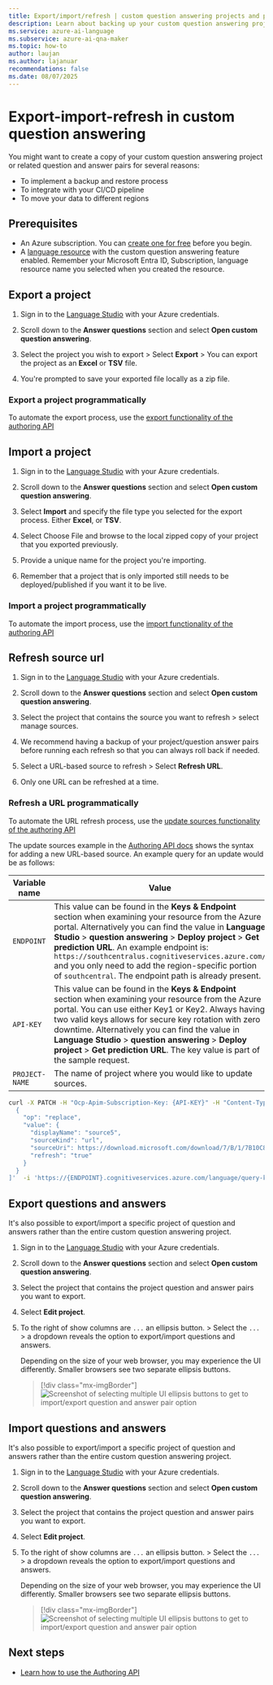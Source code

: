 ```yaml
---
title: Export/import/refresh | custom question answering projects and projects
description: Learn about backing up your custom question answering projects and projects
ms.service: azure-ai-language
ms.subservice: azure-ai-qna-maker
ms.topic: how-to
author: laujan
ms.author: lajanuar
recommendations: false
ms.date: 08/07/2025
---
```

# Export-import-refresh in custom question answering

You might want to create a copy of your custom question answering project or related question and answer pairs for several reasons:

* To implement a backup and restore process
* To integrate with your CI/CD pipeline
* To move your data to different regions

## Prerequisites

* An Azure subscription. You can [create one for free](https://azure.microsoft.com/free/cognitive-services/) before you begin.
* A [language resource](https://aka.ms/create-language-resource) with the custom question answering feature enabled. Remember your Microsoft Entra ID, Subscription, language resource name you selected when you created the resource.

## Export a project

1. Sign in to the [Language Studio](https://language.azure.com/) with your Azure credentials.

2. Scroll down to the **Answer questions** section and select **Open custom question answering**.

3. Select the project you wish to export > Select **Export** > You can export the project as an **Excel** or **TSV** file.

4. You're prompted to save your exported file locally as a zip file.

### Export a project programmatically

To automate the export process, use the [export functionality of the authoring API](./authoring.md#export-project-metadata-and-assets)

## Import a project

1. Sign in to the [Language Studio](https://language.azure.com/) with your Azure credentials.

2. Scroll down to the **Answer questions** section and select **Open custom question answering**.

3. Select **Import** and specify the file type you selected for the export process. Either **Excel**, or **TSV**.

4. Select Choose File and browse to the local zipped copy of your project that you exported previously.

5. Provide a unique name for the project you're importing.

6. Remember that a project that is only imported still needs to be deployed/published if you want it to be live.

### Import a project programmatically

To automate the import process, use the [import functionality of the authoring API](./authoring.md#import-project)

## Refresh source url

1. Sign in to the [Language Studio](https://language.azure.com/) with your Azure credentials.

2. Scroll down to the **Answer questions** section and select **Open custom question answering**.

3. Select the project that contains the source you want to refresh > select manage sources.

4. We recommend having a backup of your project/question answer pairs before running each refresh so that you can always roll back if needed.

5. Select a URL-based source to refresh > Select **Refresh URL**.
6. Only one URL can be refreshed at a time.

### Refresh a URL programmatically

To automate the URL refresh process, use the [update sources functionality of the authoring API](./authoring.md#update-sources)

The update sources example in the [Authoring API docs](./authoring.md#update-sources) shows the syntax for adding a new URL-based source. An example query for an update would be as follows:

|Variable name | Value |
|--------------------------|-------------|
| `ENDPOINT`               | This value can be found in the **Keys & Endpoint** section when examining your resource from the Azure portal. Alternatively you can find the value in **Language Studio** > **question answering** > **Deploy project** > **Get prediction URL**. An example endpoint is: `https://southcentralus.cognitiveservices.azure.com/` and you only need to add the region-specific portion of `southcentral`. The endpoint path is already present.|
| `API-KEY` | This value can be found in the **Keys & Endpoint** section when examining your resource from the Azure portal. You can use either Key1 or Key2. Always having two valid keys allows for secure key rotation with zero downtime. Alternatively you can find the value in **Language Studio** > **question answering** > **Deploy project** > **Get prediction URL**. The key value is part of the sample request.|
| `PROJECT-NAME` | The name of project where you would like to update sources.|

```bash
curl -X PATCH -H "Ocp-Apim-Subscription-Key: {API-KEY}" -H "Content-Type: application/json" -d '[
  {
    "op": "replace",
    "value": {
      "displayName": "source5",
      "sourceKind": "url",
      "sourceUri": https://download.microsoft.com/download/7/B/1/7B10C82E-F520-4080-8516-5CF0D803EEE0/surface-book-user-guide-EN.pdf,
      "refresh": "true"
    }
  }
]'  -i 'https://{ENDPOINT}.cognitiveservices.azure.com/language/query-knowledgebases/projects/{PROJECT-NAME}/sources?api-version=2021-10-01'
```

## Export questions and answers

It's also possible to export/import a specific project of question and answers rather than the entire custom question answering project.

1. Sign in to the [Language Studio](https://language.azure.com/) with your Azure credentials.

2. Scroll down to the **Answer questions** section and select **Open custom question answering**.

3. Select the project that contains the project question and answer pairs you want to export.

4. Select **Edit project**.

5. To the right of show columns are `...` an ellipsis button. > Select the `...` > a dropdown reveals the option to export/import questions and answers.

    Depending on the size of your web browser, you may experience the UI differently. Smaller browsers see two separate ellipsis buttons.

    > [!div class="mx-imgBorder"]
    > ![Screenshot of selecting multiple UI ellipsis buttons to get to import/export question and answer pair option](../media/export-import-refresh/export-questions.png)

## Import questions and answers

It's also possible to export/import a specific project of question and answers rather than the entire custom question answering project.

1. Sign in to the [Language Studio](https://language.azure.com/) with your Azure credentials.

2. Scroll down to the **Answer questions** section and select **Open custom question answering**.

3. Select the project that contains the project question and answer pairs you want to export.

4. Select **Edit project**.

5. To the right of show columns are `...` an ellipsis button. > Select the `...` > a dropdown reveals the option to export/import questions and answers.

    Depending on the size of your web browser, you may experience the UI differently. Smaller browsers see two separate ellipsis buttons.

    > [!div class="mx-imgBorder"]
    > ![Screenshot of selecting multiple UI ellipsis buttons to get to import/export question and answer pair option](../media/export-import-refresh/export-questions.png)

## Next steps

* [Learn how to use the Authoring API](./authoring.md)
